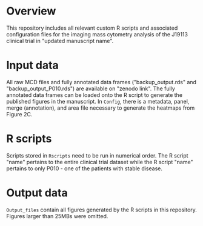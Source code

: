 # Overview
This repository includes all relevant custom R scripts and associated configuration files for the imaging mass cytometry analysis of the J19113 clinical trial in "updated manuscript name".

# Input data
All raw MCD files and fully annotated data frames ("backup_output.rds" and "backup_output_P010.rds") are available on "zenodo link". 
The fully annotated data frames can be loaded onto the R script to generate the published figures in the manuscript. 
In `Config`, there is a metadata, panel, merge (annotation), and area file necessary to generate the heatmaps from Figure 2C.

# R scripts
Scripts stored in `Rscripts` need to be run in numerical order. 
The R script "name" pertains to the entire clinical trial dataset while the R script "name" pertains to only P010 - one of the patients with stable disease.

# Output data
`Output_files` contain all figures generated by the R scripts in this repository.
Figures larger than 25MBs were omitted.
